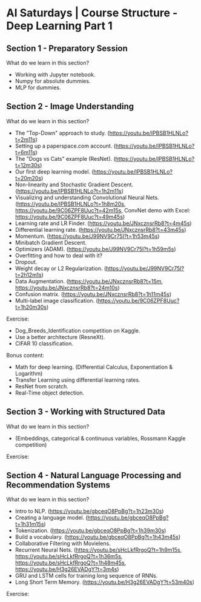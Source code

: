 # AI Saturdays | Course Structure - Deep Learning Part 1

## Section 1 - Preparatory Session

What do we learn in this section?
- Working with Jupyter notebook.
- Numpy for absolute dummies.
- MLP for dummies.

## Section 2 - Image Understanding

What do we learn in this section?
- The "Top-Down" approach to study. (https://youtu.be/IPBSB1HLNLo?t=2m11s)
- Setting up a paperspace.com account. (https://youtu.be/IPBSB1HLNLo?t=6m11s)
- The "Dogs vs Cats" example (ResNet). (https://youtu.be/IPBSB1HLNLo?t=12m30s)
- Our first deep learning model. (https://youtu.be/IPBSB1HLNLo?t=20m20s)
- Non-linearity and Stochastic Gradient Descent. (https://youtu.be/IPBSB1HLNLo?t=1h2m11s)
- Visualizing and understanding Convolutional Neural Nets. (https://youtu.be/IPBSB1HLNLo?t=1h8m20s, https://youtu.be/9C06ZPF8Uuc?t=42m15s, ConvNet demo with Excel: https://youtu.be/9C06ZPF8Uuc?t=49m45s)
- Learning rate and LR Finder. (https://youtu.be/JNxcznsrRb8?t=4m45s)
- Differential learning rate. (https://youtu.be/JNxcznsrRb8?t=43m45s)
- Momentum. (https://youtu.be/J99NV9Cr75I?t=1h53m45s)
- Minibatch Gradient Descent.
- Optimizers (ADAM). (https://youtu.be/J99NV9Cr75I?t=1h59m5s)
- Overfitting and how to deal with it?
- Dropout.
- Weight decay or L2 Regularization. (https://youtu.be/J99NV9Cr75I?t=2h12m1s)
- Data Augmentation. (https://youtu.be/JNxcznsrRb8?t=15m, https://youtu.be/JNxcznsrRb8?t=24m10s)
- Confusion matrix. (https://youtu.be/JNxcznsrRb8?t=1h11m45s)
- Multi-label image classification. (https://youtu.be/9C06ZPF8Uuc?t=1h20m30s)

Exercise:
- Dog_Breeds_Identification competition on Kaggle.
- Use a better architecture (ResneXt).
- CIFAR 10 classification.

Bonus content:
- Math for deep learning. (Differential Calculus, Exponentiation & Logarithm)
- Transfer Learning using differential learning rates.
- ResNet from scratch.
- Real-Time object detection.

## Section 3 - Working with Structured Data

What do we learn in this section?
- (Embeddings, categorical & continuous variables, Rossmann Kaggle competition)

Exercise:

## Section 4 - Natural Language Processing and Recommendation Systems

What do we learn in this section?
- Intro to NLP. (https://youtu.be/gbceqO8PpBg?t=1h23m30s)
- Creating a language model. (https://youtu.be/gbceqO8PpBg?t=1h31m15s)
- Tokenization. (https://youtu.be/gbceqO8PpBg?t=1h39m30s)
- Build a vocabulary. (https://youtu.be/gbceqO8PpBg?t=1h43m45s)
- Collaborative Filtering with Movielens.
- Recurrent Neural Nets. (https://youtu.be/sHcLkfRrgoQ?t=1h9m15s, https://youtu.be/sHcLkfRrgoQ?t=1h36m5s, https://youtu.be/sHcLkfRrgoQ?t=1h48m45s, https://youtu.be/H3g26EVADgY?t=3m4s)
- GRU and LSTM cells for training long sequence of RNNs.
- Long Short Term Memory. (https://youtu.be/H3g26EVADgY?t=53m40s)

Exercise:
